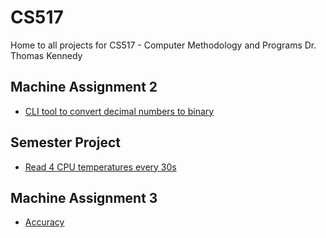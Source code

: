 # CS517
Home to all projects for CS517 - Computer Methodology and Programs
Dr. Thomas Kennedy

## Machine Assignment 2

- [CLI tool to convert decimal numbers to binary](https://github.com/Trozzel/machine-exercise2)

## Semester Project

- [Read 4 CPU temperatures every 30s](https://github.com/Trozzel/CS517-SemesterProject)

## Machine Assignment 3

- [Accuracy](https://github.com/Trozzel/CS517-MachineAssignment3)
